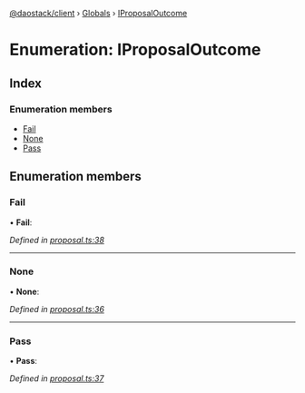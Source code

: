 [@daostack/client](../README.md) › [Globals](../globals.md) › [IProposalOutcome](iproposaloutcome.md)

# Enumeration: IProposalOutcome

## Index

### Enumeration members

* [Fail](iproposaloutcome.md#fail)
* [None](iproposaloutcome.md#none)
* [Pass](iproposaloutcome.md#pass)

## Enumeration members

###  Fail

• **Fail**:

*Defined in [proposal.ts:38](https://github.com/daostack/client/blob/a73e635/src/proposal.ts#L38)*

___

###  None

• **None**:

*Defined in [proposal.ts:36](https://github.com/daostack/client/blob/a73e635/src/proposal.ts#L36)*

___

###  Pass

• **Pass**:

*Defined in [proposal.ts:37](https://github.com/daostack/client/blob/a73e635/src/proposal.ts#L37)*
